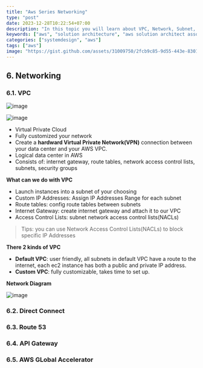 ```yaml
---
title: "Aws Series Networking"
type: "post"
date: 2023-12-28T10:22:54+07:00
description: "In this topic you will learn about VPC, Network, Subnet, Internet Gateway,..."
keywords: ["aws", "solution architecture", "aws solution architect associate"]
categories: ["systemdesign", "aws"]
tags: ["aws"]
image: "https://gist.github.com/assets/31009750/2fcb9c85-9d55-443e-8301-93d716ab7524"
---
```


## 6. Networking

### 6.1. VPC

![image](https://gist.github.com/assets/31009750/dbaacce5-bb1d-4bf7-b14a-70467cd64c19)

![image](https://gist.github.com/assets/31009750/b228fd97-9a64-480e-ad7a-2a6c4a8704a0)

- Virtual Private Cloud
- Fully customized your network
- Create a **hardward Virtual Private Network(VPN)** connection between your data center and your AWS VPC.
- Logical data center in AWS
- Consists of: internet gateway, route tables, network access control lists, subnets, security groups

**What can we do with VPC**

- Launch instances into a subnet of your choosing
- Custom IP Addresses: Assign IP Addresses Range for each subnet
- Route tables: config route tables between subnets
- Internet Gateway: create internet gateway and attach it to our VPC
- Access Control Lists: subnet network access control lists(NACLs)

> Tips: you can use Network Access Control Lists(NACLs) to block specific IP Addresses

**There 2 kinds of VPC**

- **Default VPC**: user friendly, all subnets in default VPC have a route to the internet, each ec2 instance has both a public and private IP address.
- **Custom VPC**: fully customizable, takes time to set up.

**Network Diagram**

![image](https://gist.github.com/assets/31009750/7349a654-65d3-47fd-91a3-c3e678ce5cb8)

### 6.2. Direct Connect

### 6.3. Route 53

### 6.4. API Gateway

### 6.5. AWS GLobal Accelerator
